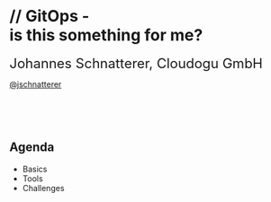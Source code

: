 
<style>
/* Increase images on hover */
.zoom2x {
  transition: transform .2s; /* Animation */
}

.zoom2x:hover {
  transform: scale(2);
}
.zoom1-5x {
  transition: transform .2s; /* Animation */
}

.zoom1-5x:hover {
  transform: scale(1.5);
}

/* tooltips */
.tooltip-bellow .tooltip-bellow-text {
  visibility: hidden;
  background-color: rgba(0, 0, 0, 0.3);
  color: #fff;
  text-align: center;
  padding: 5px 5px;
  border-radius: 5px;

  /* Position of text */
  position: absolute;
  z-index: 1;
  top: 125%;
  left: 0;

  /* Fade in */
  opacity: 0;
  transition: opacity 1s;
}

.tooltip-bellow:hover .tooltip-bellow-text {
  visibility: visible;
  opacity: 1;
} 

.tooltip-right .tooltip-right-text {
  visibility: hidden;
  background-color: rgba(0, 0, 0, 0.3);
  color: #fff;
  text-align: center;
  padding: 5px 5px;
  border-radius: 5px;

  /* Position of text */
  position: absolute;
  z-index: 1;
  left: 100%;
  top: 0;

  /* Fade in */
  opacity: 0;
  transition: opacity 1s;
}

.tooltip-right:hover .tooltip-right-text {
  visibility: visible;
  opacity: 1;
} 

.tooltip-left .tooltip-left-text {
  visibility: hidden;
  background-color: rgba(0, 0, 0, 0.3);
  color: #fff;
  text-align: center;
  padding: 5px 5px;
  border-radius: 5px;

  /* Position of text */
  position: absolute;
  z-index: 1;
  right: 100%;
  top: 0;

  /* Fade in */
  opacity: 0;
  transition: opacity 1s;
}

.tooltip-left:hover .tooltip-left-text {
  visibility: visible;
  opacity: 1;
} 
</style>


<!-- .slide: style="text-align: center !important;"  -->
<!-- .slide: data-background-image="dist/theme/images/title-black.svg"  -->
<font size="100"><i class="fab fa-git-alt" style="color: #F05133"></i>&nbsp;<i class="fas fa-sync"></i></font>
<img data-src="images/k8s_logo.svg" width="5%;" />

<h1  class="title">
    <span class="title-accent">//</span> 
    GitOps - <br/>is this something for me?
</h1>


<font size="5">Johannes Schnatterer, Cloudogu GmbH</font>
<p class="printOnly">
    <a href='https://twitter.com/jschnatterer' class="social" target="_blank">
        <i class='fab fa-twitter'></i>
        @jschnatterer
    </a>
</p>

<div class="title-version">
<!--VERSION-->
</div>

<p class="state-background" style="font-size: 0.9em">
    <a href="pdf/GitOps: It this something for me.pdf">
       <i class="far fa-file-pdf"></i>
</a></p>

<a class="state-background" href="https://cloudogu.github.io/gitops-talks/"><img data-src="images/qr-slides.png" width="15%"/></a>

<br/>
<br/>




## Agenda

- Basics
- Tools
- Challenges